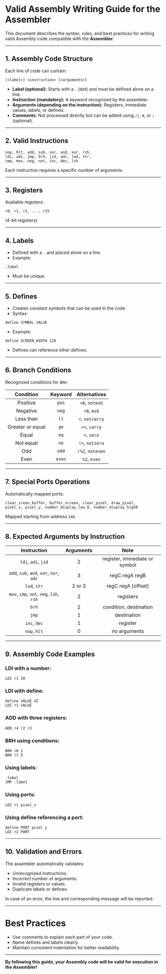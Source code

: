 # Valid Assembly Writing Guide for the Assembler

This document describes the syntax, rules, and best practices for writing valid Assembly code compatible with the **Assembler**.

---

## 1. Assembly Code Structure

Each line of code can contain:

```
[<label>] <instruction> [<arguments>]
```

- **Label (optional):** Starts with a `.` (dot) and must be defined alone on a line.
- **Instruction (mandatory):** A keyword recognized by the assembler.
- **Arguments (depending on the instruction):** Registers, immediate values, labels, or defines.
- **Comments:** Not processed directly but can be added using `//`, `#`, or `;` (optional).

---

## 2. Valid Instructions

```
nop, hlt, add, sub, nor, and, xor, rsh, 
ldi, adi, jmp, brh, jid, adc, lod, str, 
cmp, mov, neg, not, inc, dec, lsh
```

Each instruction requires a specific number of arguments.

---

## 3. Registers

Available registers:

```
r0, r1, r2, ..., r15
```

(4-bit registers)

---

## 4. Labels

- Defined with a `.` and placed alone on a line.
- Example:

```assembly
.label
```

- Must be unique.

---

## 5. Defines

- Creates constant symbols that can be used in the code.
- Syntax:

```assembly
define SYMBOL VALUE
```

- Example:

```assembly
define SCREEN_WIDTH 128
```

- Defines can reference other defines.

---

## 6. Branch Conditions

Recognized conditions for `BRH`:

| Condition | Keyword | Alternatives |
|:---------:|:-------:|:------------:|
| Positive | `pos` | `>0`, `notmsb` |
| Negative | `neg` | `<0`, `msb` |
| Less than | `lt` | `<`, `notcarry` |
| Greater or equal | `ge` | `>=`, `carry` |
| Equal | `eq` | `=`, `zero` |
| Not equal | `ne` | `!=`, `notzero` |
| Odd | `odd` | `!%2`, `noteven` |
| Even | `even` | `%2`, `even` |

---

## 7. Special Ports Operations

Automatically mapped ports:

```
clear_sreen_buffer, buffer_screen, clear_pixel, draw_pixel,
pixel_x, pixel_y, number_display_low_8, number_display_high8
```

Mapped starting from address `246`.

---

## 8. Expected Arguments by Instruction

| Instruction | Arguments | Note |
|:-----------:|:---------:|:----:|
| `ldi`, `adi`, `jid` | 2 | register, immediate or symbol |
| `add`, `sub`, `and`, `xor`, `nor`, `adc` | 3 | regC regA regB |
| `lod`, `str` | 2 or 3 | regC regA [offset] |
| `mov`, `cmp`, `not`, `neg`, `lsh`, `rsh` | 2 | registers |
| `brh` | 2 | condition, destination |
| `jmp` | 1 | destination |
| `inc`, `dec` | 1 | register |
| `nop`, `hlt` | 0 | no arguments |

---

## 9. Assembly Code Examples

### LDI with a number:
```assembly
LDI r1 10
```

### LDI with define:
```assembly
define VALUE 42
LDI r1 VALUE
```

### ADD with three registers:
```assembly
ADD r4 r2 r3
```

### BRH using conditions:
```assembly
BRH >0 1
BRH lt 5
```

### Using labels:
```assembly
.label
JMP .label
```

### Using ports:
```assembly
LDI r1 pixel_x
```

### Using define referencing a port:
```assembly
define PORT pixel_y
LDI r2 PORT
```

---

## 10. Validation and Errors

The assembler automatically validates:

- Unrecognized instructions.
- Incorrect number of arguments.
- Invalid registers or values.
- Duplicate labels or defines.

In case of an error, the line and corresponding message will be reported.

---

# Best Practices

- Use comments to explain each part of your code.
- Name defines and labels clearly.
- Maintain consistent indentation for better readability.

---

**By following this guide, your Assembly code will be valid for execution in the Assembler!**

